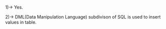 1)->
Yes.

2)->
DML(Data Manipulation Language) subdivison of SQL is used to insert values in table.
